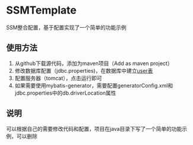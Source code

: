 # SSMTemplate

SSM整合配置，基于配置实现了一个简单的功能示例

## 使用方法

1. 从github下载源代码，添加为maven项目（Add as maven project）
2. 修改数据库配置（jdbc.properties)，在数据库中建立[user表](./user.sql)
3. 配置服务器（tomcat），点击运行即可
4. 如果需要使用mybatis-generator，需要配置generatorConfig.xml和jdbc.properties中的db.driverLocation属性

## 说明

可以根据自己的需要修改代码和配置，项目在java目录下写了一个简单的功能示例，可以删除
